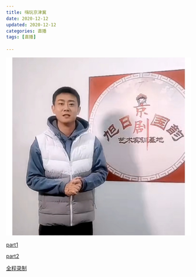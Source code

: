 ```yaml
---
title: 嗨玩京津冀
date: 2020-12-12
updated: 2020-12-12
categories: 直播
tags: [直播]

---
```


![](https://raw.githubusercontent.com/rhenginium/image/main/Screenshot_20210325_123309.jpg)

[part1](https://m.weibo.cn/6574451359/4581330266883127)

[part2](https://m.weibo.cn/6574451359/4581338534127130)

[全程录制](https://m.weibo.cn/6254205372/4581971140024297)